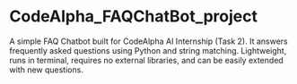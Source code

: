 # CodeAlpha_FAQChatBot_project
A simple FAQ Chatbot built for CodeAlpha AI Internship (Task 2). It answers frequently asked questions using Python and string matching. Lightweight, runs in terminal, requires no external libraries, and can be easily extended with new questions.
